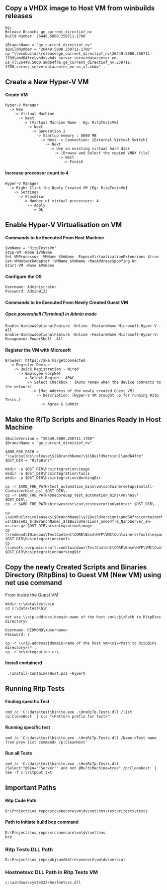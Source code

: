 ## Copy a VHDX image to Host VM from winbuilds releases ##
```
Eg:
Release Branch: ge_current_directiof_nv
Build Number: 26449.5000.250711-1700
```
```
$BranchName = "ge_current_directiof_nv"
$BuildNumber = "26449.5000.250711-1700"
cp "\\winbuilds\release\ge_current_directiof_nv\26449.5000.250711-1700\amd64fre\vhdx\vhdx_server_serverdatacenter_en-us_vl\26449.5000.amd64fre.ge_current_directiof_nv.250711-1700_server_serverdatacenter_en-us_vl.vhdx" .
```

## Create a New Hyper-V VM ##

#### Create VM ####
```
Hyper-V Manager
  -> New
    -> Virtual Machine
      -> Next
        -> [Virtual Machine Name - Eg: RitpTestsVm]
          -> Next
            -> Generation 2
              -> Startup memory : 8000 MB
                -> Next -> Connection: [External Virtual Switch]
                  -> Next
                    -> Use an existing virtual hard disk
                      -> [Browse and Select the copied VHDX file]
                        -> Next
                          -> Finish
```

#### Increase processor count to 4 ####
```
Hyper-V Manager
  -> Right Click the Newly Created VM [Eg: RitpTestsVm]
    -> Settings
      -> Processor
        -> Number of virtual processors: 4
          -> Apply
            -> Ok
```

## Enable Hyper-V Virtualisation on VM ##

#### Commands to be Executed From Host Machine ####

```
$VmName = "RitpTestsVm"
Stop-VM -Name $VmName
Set-VMProcessor -VMName $VmName -ExposeVirtualizationExtensions $true
Set-VMNetworkAdapter -VMName $VmName -MacAddressSpoofing On
Start-VM -Name $VmName
```

#### Configure the OS ####
```
Username: Administrator
Password: Admin@123
```

#### Commands to be Executed From Newly Created Guest VM ####

##### Open powershell (Terminal) in Admin mode #####
```
Enable-WindowsOptionalFeature -Online -FeatureName Microsoft-Hyper-V -All
Enable-WindowsOptionalFeature -Online -FeatureName Microsoft-Hyper-V-Management-PowerShell -All
```

#### Register the VM with Microsoft ####
```
Browser: https://aka.ms/getconnected
  -> Register Device
    -> Quick Registration - Wired
      -> Employee CorpNet
        -> Select Region : APAC
          -> Select Checkbox : [Auto renew when the device connects to the network]
            -> [Mac Address of the newly created Guest VM]
              -> Description: [Hyper-V VM brought up for running Ritp Tests.]
                -> Agree & Submit
```


## Make the RiTp Scripts and Binaries Ready in Host Machine ##

```
$BuildVersion = "26449.5000.250711-1700"
$BranchName = "ge_current_directiof_nv"

$AMD_FRE_PATH = "\\winbuilds\release\$($BranchName)\$($BuildVersion)\amd64fre"
$DST_DIR = "RitpBins"

mkdir -p $DST_DIR\hcsintegration\image
mkdir -p $DST_DIR\hcsintegration\tools
mkdir -p $DST_DIR\hcsintegration\WorkingDir

cp -r $AMD_FRE_PATH\test_automation_bins\vm\containersetup\Install-ContainerHost.ps1 $DST_DIR\.
cp -r $AMD_FRE_PATH\onecoreuap_test_automation_bins\vm\hns\* $DST_DIR\.
cp -r $AMD_FRE_PATH\bin\wextest\cue\testexecution\minte\* $DST_DIR\.

cp \\winbuilds\release\$($BranchName)\$($BuildVersion)\amd64fre\containerbaseospkgs\cbaseospkg_nanoserver_en-us\CBaseOs_$($BranchName)_$($BuildVersion)_amd64fre_NanoServer_en-us.tar.gz $DST_DIR\hcsintegration\image
cp \\redmond\1Windows\TestContent\CORE\Base\HYP\VMC\Containers\Tools\expandlayer.exe $DST_DIR\hcsintegration\tools
cp \\sesdfs.corp.microsoft.com\1windows\TestContent\CORE\Base\HYP\VMC\Containers\HcsTraceProfile.wprp $DST_DIR\hcsintegration\WorkingDir
```

## Copy the newly Created Scripts and Binaries Directory (RitpBins) to Guest VM (New VM) using net use command ##

From inside the Guest VM

```
mkdir c:\data\test\bin
cd c:\data\test\bin
```
```
net use \\<ip-address|domain-name of the host vm>\c$\<Path to RitpBins directory>
```
```
Username: REDMOND\<Username>
Password: ?
```
```
cp -r \\<ip-address|domain-name of the host vm>\c$\<Path to RitpBins directory>\* .
cp -r hcsintegration c:\.
```

#### Install containerd ####
```
 .\Install-ContainerHost.ps1 -HyperV
```

## Running Ritp Tests ##

#### Finding specific Test ####
```
cmd /c 'C:\data\test\bin\te.exe .\HnsRiTp.Tests.dll /list /p:CleanHost' | sls "<Pattern prefix for test>"
```

#### Running specific test ####
```
cmd /c 'C:\data\test\bin\te.exe .\HnsRiTp.Tests.dll /Name:<Test name from prev list command> /p:CleanHost'
```

#### Run all Tests ####
```
cmd /c 'C:\data\test\bin\te.exe .\HnsRiTp.Tests.dll /Select:"@Sku=''Server'' and not @MultiMachine=true" /p:CleanHost' | tee -f c:\ritpOut.txt
```


## Important Paths ##

#### Ritp Code Path ####
```
D:\Projects\os_repo\src\onecore\vm\dv\net\hns\test\ritests\tests
```

#### Path to initiate build bcp command ####
```
D:\Projects\os_repo\src\onecore\vm\dv\net\hns
bcp
```

### Ritp Tests DLL Path ###
```
D:\Projects\os_repo\obj\amd64fre\onecore\vm\dv\net\cat
```

### Hostnetsvc DLL Path in Ritp Tests VM ###
```
c:\windows\system32\hostnetsvc.dll
```
